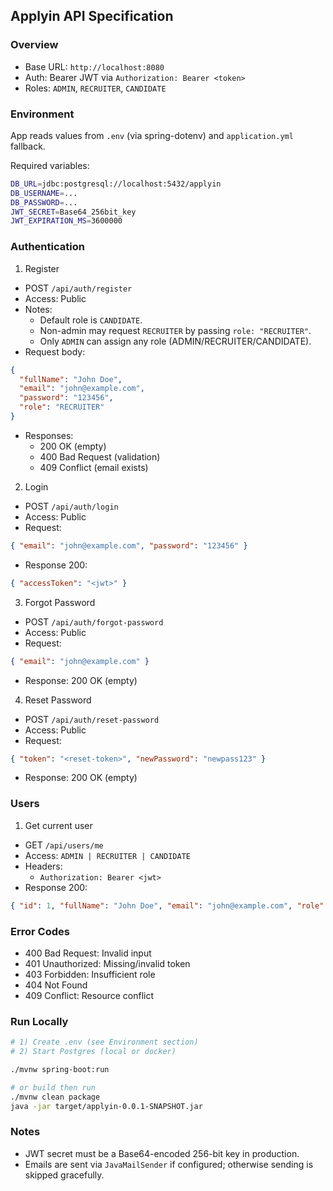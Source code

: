 ## Applyin API Specification

### Overview
- Base URL: `http://localhost:8080`
- Auth: Bearer JWT via `Authorization: Bearer <token>`
- Roles: `ADMIN`, `RECRUITER`, `CANDIDATE`

### Environment
App reads values from `.env` (via spring-dotenv) and `application.yml` fallback.

Required variables:
```bash
DB_URL=jdbc:postgresql://localhost:5432/applyin
DB_USERNAME=...
DB_PASSWORD=...
JWT_SECRET=Base64_256bit_key
JWT_EXPIRATION_MS=3600000
```

### Authentication

1) Register
- POST `/api/auth/register`
- Access: Public
- Notes:
  - Default role is `CANDIDATE`.
  - Non-admin may request `RECRUITER` by passing `role: "RECRUITER"`.
  - Only `ADMIN` can assign any role (ADMIN/RECRUITER/CANDIDATE).
- Request body:
```json
{
  "fullName": "John Doe",
  "email": "john@example.com",
  "password": "123456",
  "role": "RECRUITER"
}
```
- Responses:
  - 200 OK (empty)
  - 400 Bad Request (validation)
  - 409 Conflict (email exists)

2) Login
- POST `/api/auth/login`
- Access: Public
- Request:
```json
{ "email": "john@example.com", "password": "123456" }
```
- Response 200:
```json
{ "accessToken": "<jwt>" }
```

3) Forgot Password
- POST `/api/auth/forgot-password`
- Access: Public
- Request:
```json
{ "email": "john@example.com" }
```
- Response: 200 OK (empty)

4) Reset Password
- POST `/api/auth/reset-password`
- Access: Public
- Request:
```json
{ "token": "<reset-token>", "newPassword": "newpass123" }
```
- Response: 200 OK (empty)

### Users

1) Get current user
- GET `/api/users/me`
- Access: `ADMIN | RECRUITER | CANDIDATE`
- Headers:
  - `Authorization: Bearer <jwt>`
- Response 200:
```json
{ "id": 1, "fullName": "John Doe", "email": "john@example.com", "role": "CANDIDATE" }
```

### Error Codes
- 400 Bad Request: Invalid input
- 401 Unauthorized: Missing/invalid token
- 403 Forbidden: Insufficient role
- 404 Not Found
- 409 Conflict: Resource conflict

### Run Locally
```bash
# 1) Create .env (see Environment section)
# 2) Start Postgres (local or docker)

./mvnw spring-boot:run

# or build then run
./mvnw clean package
java -jar target/applyin-0.0.1-SNAPSHOT.jar
```

### Notes
- JWT secret must be a Base64-encoded 256-bit key in production.
- Emails are sent via `JavaMailSender` if configured; otherwise sending is skipped gracefully.



